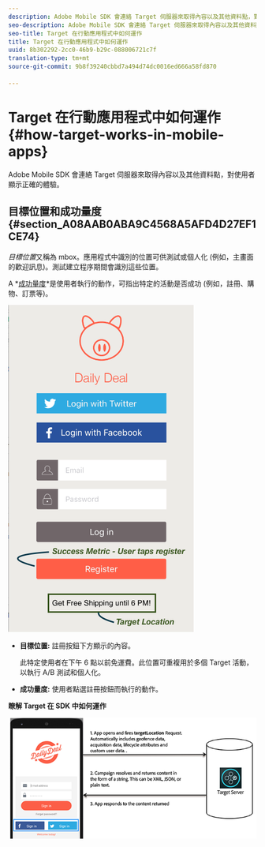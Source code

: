 ```yaml
---
description: Adobe Mobile SDK 會連絡 Target 伺服器來取得內容以及其他資料點，對使用者顯示正確的體驗。
seo-description: Adobe Mobile SDK 會連絡 Target 伺服器來取得內容以及其他資料點，對使用者顯示正確的體驗。
seo-title: Target 在行動應用程式中如何運作
title: Target 在行動應用程式中如何運作
uuid: 8b302292-2cc0-46b9-b29c-088006721c7f
translation-type: tm+mt
source-git-commit: 9b8f39240cbbd7a494d74dc0016ed666a58fd870

---
```



# Target 在行動應用程式中如何運作{#how-target-works-in-mobile-apps}

Adobe Mobile SDK 會連絡 Target 伺服器來取得內容以及其他資料點，對使用者顯示正確的體驗。

## 目標位置和成功量度 {#section_A08AAB0ABA9C4568A5AFD4D27EF1CE74}

*目標位置*又稱為 mbox。應用程式中識別的位置可供測試或個人化 (例如，主畫面的歡迎訊息)。測試建立程序期間會識別這些位置。

A *[成功量度](../c-activities/r-success-metrics/success-metrics.md#reference_D011575C85DA48E989A244593D9B9924)*是使用者執行的動作，可指出特定的活動是否成功 (例如，註冊、購物、訂票等)。

![](assets/mobile-target-location.png)

* **目標位置:** 註冊按鈕下方顯示的內容。

   此特定使用者在下午 6 點以前免運費。此位置可重複用於多個 Target 活動，以執行 A/B 測試和個人化。

* **成功量度:** 使用者點選註冊按鈕而執行的動作。

**瞭解 Target 在 SDK 中如何運作**

![](assets/how-target-mobile-works.png)

